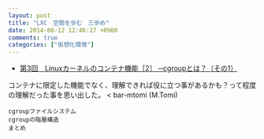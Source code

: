 ```yaml
---
layout: post
title: "LXC　空間を歩む　三歩め"
date: 2014-06-12 12:46:27 +0900
comments: true
categories: ["仮想化環境"]
---
```


* [第3回　Linuxカーネルのコンテナ機能［2］ ─cgroupとは？（その1）](http://gihyo.jp/admin/serial/01/linux_containers/0003)

コンテナに限定した機能でなく、理解できれば役に立つ事があるかも？って程度の理解だった事を思い出した。 < bar-mtomi (M.Tomi)

>
    cgroupファイルシステム
    cgroupの階層構造
    まとめ
